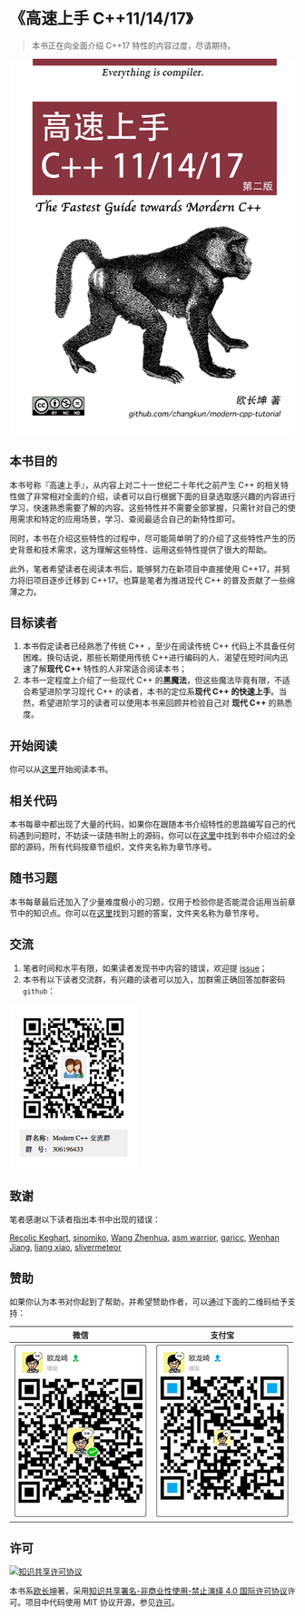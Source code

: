 # 《高速上手 C++11/14/17》

> 本书正在向全面介绍 C++17 特性的内容过度，尽请期待。

![](assets/cover-2nd.png)

## 本书目的

本书号称『高速上手』，从内容上对二十一世纪二十年代之前产生 C++ 的相关特性做了非常相对全面的介绍，读者可以自行根据下面的目录选取感兴趣的内容进行学习，快速熟悉需要了解的内容。这些特性并不需要全部掌握，只需针对自己的使用需求和特定的应用场景，学习、查阅最适合自己的新特性即可。

同时，本书在介绍这些特性的过程中，尽可能简单明了的介绍了这些特性产生的历史背景和技术需求，这为理解这些特性、运用这些特性提供了很大的帮助。

此外，笔者希望读者在阅读本书后，能够努力在新项目中直接使用 C++17，并努力将旧项目逐步迁移到 C++17。也算是笔者为推进现代 C++ 的普及贡献了一些绵薄之力。

## 目标读者

1. 本书假定读者已经熟悉了传统 C++ ，至少在阅读传统 C++ 代码上不具备任何困难。换句话说，那些长期使用传统 C++进行编码的人、渴望在短时间内迅速了解**现代 C++** 特性的人非常适合阅读本书；
2. 本书一定程度上介绍了一些现代 C++ 的**黑魔法**，但这些魔法毕竟有限，不适合希望进阶学习现代 C++ 的读者，本书的定位系**现代 C++ 的快速上手**。当然，希望进阶学习的读者可以使用本书来回顾并检验自己对 **现代 C++** 的熟悉度。

## 开始阅读

你可以从[这里](book/toc)开始阅读本书。

## 相关代码

本书每章中都出现了大量的代码，如果你在跟随本书介绍特性的思路编写自己的代码遇到问题时，不妨读一读随书附上的源码，你可以在[这里](code)中找到书中介绍过的全部的源码，所有代码按章节组织，文件夹名称为章节序号。

## 随书习题

本书每章最后还加入了少量难度极小的习题，仅用于检验你是否能混合运用当前章节中的知识点。你可以在[这里](exercises)找到习题的答案，文件夹名称为章节序号。

## 交流

1. 笔者时间和水平有限，如果读者发现书中内容的错误，欢迎提 [issue](https://github.com/changkun/cpp1x-tutorial/issues)；
2. 本书有以下读者交流群，有兴趣的读者可以加入，加群需正确回答加群密码 `github`：

![](assets/qq-group.png)

## 致谢

笔者感谢以下读者指出本书中出现的错误：

[Recolic Keghart](https://www.gitbook.com/@recolic), [sinomiko](https://www.gitbook.com/@sinomiko), [Wang Zhenhua](https://www.gitbook.com/@jackwish), [asm warrior](https://www.gitbook.com/@asmwarrior), [garicc](https://www.gitbook.com/@ihpy), [Wenhan Jiang](https://www.gitbook.com/@jiangwenhan), [liang xiao](https://www.gitbook.com/@liangx8), [slivermeteor](https://github.com/slivermeteor)

## 赞助

如果你认为本书对你起到了帮助，并希望赞助作者，可以通过下面的二维码给予支持：

|微信|支付宝|
|:--:|:--:|
|![](assets/wechat.jpg) | ![](assets/alipay.jpg)|

## 许可

<a rel="license" href="http://creativecommons.org/licenses/by-nc-nd/4.0/"><img alt="知识共享许可协议" style="border-width:0" src="https://i.creativecommons.org/l/by-nc-nd/4.0/80x15.png" /></a>

本书系[欧长坤](https://github.com/changkun)著，采用[知识共享署名-非商业性使用-禁止演绎 4.0 国际许可协议](http://creativecommons.org/licenses/by-nc-nd/4.0/)许可。项目中代码使用 MIT 协议开源，参见[许可](./LICENSE)。

